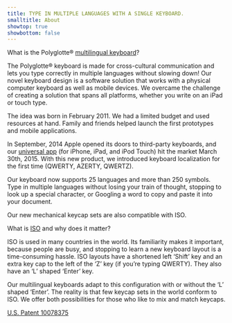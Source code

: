 ```yaml
---
title: TYPE IN MULTIPLE LANGUAGES WITH A SINGLE KEYBOARD.
smalltitle: About
showtop: true
showbottom: false
---
```


What is the Polyglotte® [multilingual keyboard](https://patents.justia.com/inventor/maria-daniela-semeco)?
 
The Polyglotte® keyboard is made for cross-cultural communication and lets you type correctly in multiple languages without slowing down! Our novel keyboard design is a software solution that works with a physical computer keyboard as well as mobile devices. We overcame the challenge of creating a solution that spans all platforms, whether you write on an iPad or touch type.

The idea was born in February 2011. We had a limited budget and used resources at hand. Family and friends helped launch the first prototypes and mobile applications.

In September, 2014 Apple opened its doors to third-party keyboards, and our [universal app](https://itunes.apple.com/us/app/id946591425) (for iPhone, iPad, and iPod Touch) hit the market March 30th, 2015. With this new product, we introduced keyboard localization for the first time (QWERTY, AZERTY, QWERTZ).

Our keyboard now supports 25 languages and more than 250 symbols. Type in multiple languages without losing your train of thought, stopping to look up a special character, or Googling a word to copy and paste it into your document.

Our new mechanical keycap sets are also compatible with ISO.

What is [ISO](https://deskthority.net/wiki/ANSI_vs_ISO) and why does it matter?

ISO is used in many countries in the world. Its familiarity makes it important, because people are busy, and stopping to learn a new keyboard layout is a time-consuming hassle. ISO layouts have a shortened left ‘Shift’ key and an extra key cap to the left of the ‘Z’ key (if you’re typing QWERTY). They also have an ‘L’ shaped ‘Enter’ key.

Our multilingual keyboards adapt to this configuration with or without the ‘L’ shaped ‘Enter’. The reality is that few keycap sets in the world conform to ISO. We offer both possibilities for those who like to mix and match keycaps.



[U.S. Patent 10078375](https://patents.justia.com/inventor/maria-daniela-semeco)
